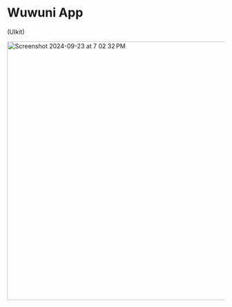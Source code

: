 # Wuwuni App
(UIkit)

<img width="600" alt="Screenshot 2024-09-23 at 7 02 32 PM" src="https://github.com/user-attachments/assets/b8142a27-a60a-4f72-bb29-20cb9164e454">
